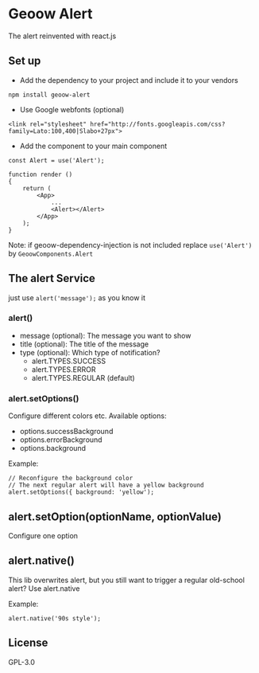 # Geoow Alert
The alert reinvented with react.js

## Set up
* Add the dependency to your project and include it to your vendors
```
npm install geoow-alert
```

* Use Google webfonts (optional)
```
<link rel="stylesheet" href="http://fonts.googleapis.com/css?family=Lato:100,400|Slabo+27px">
```

* Add the <Alert /> component to your main component
```
const Alert = use('Alert');

function render ()
{
    return (    
        <App>
            ...
            <Alert></Alert>
        </App>
    );
}
```

Note: if geoow-dependency-injection is not included replace `use('Alert')` by `GeoowComponents.Alert`

## The alert Service
just use `alert('message');` as you know it

### alert()
* message (optional): The message you want to show
* title (optional): The title of the message
* type (optional): Which type of notification?
    * alert.TYPES.SUCCESS
    * alert.TYPES.ERROR
    * alert.TYPES.REGULAR (default)
    
### alert.setOptions()
Configure different colors etc.
Available options:
* options.successBackground
* options.errorBackground
* options.background

Example:
```
// Reconfigure the background color
// The next regular alert will have a yellow background
alert.setOptions({ background: 'yellow');
```

## alert.setOption(optionName, optionValue)
Configure one option

## alert.native()
This lib overwrites alert, but you still want to trigger a regular old-school alert?
Use alert.native

Example:
```
alert.native('90s style');
```

## License
GPL-3.0